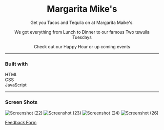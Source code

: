<h1 align="center">Margarita Mike's</h1>

<p align="center">Get you Tacos and Tequila on at Margarita Maike's.</p>
<p align="center"> We got everything from Lunch to Dinner to our famous Two tewuila Tuesdays</p>
<p align="center">Check out our Happy Hour or up coming events</p>

<hr/>

<h3>Built with</h3>

<p>
  HTML <br/>
  CSS <br/>
  JavaScript <br/>
</p>

<hr/>

<h3>Screen Shots</h3>

![Screenshot (22)](https://user-images.githubusercontent.com/89613492/168675787-ac7e7875-fda9-4087-8f7a-ba7fe51e0c24.png)
![Screenshot (23)](https://user-images.githubusercontent.com/89613492/168675796-e44efa4e-ec4a-4150-a538-278d94c9482b.png)
![Screenshot (24)](https://user-images.githubusercontent.com/89613492/168675799-5b6c496a-dff5-441e-b430-68c06e8ea3fe.png)
![Screenshot (26)](https://user-images.githubusercontent.com/89613492/168675806-358fe472-325e-43a9-ac79-ed61a29b9883.png)

<a href="https://docs.google.com/forms/d/e/1FAIpQLSdkjMXaTnZSGhUII0dqYBZiJbptNYa8eZFfUVJTluol4aIlyg/viewform?usp=sf_link">Feedback Form</a>
